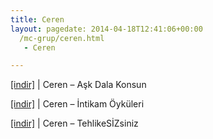 ```yaml
---
title: Ceren
layout: pagedate: 2014-04-18T12:41:06+00:00
  /mc-grup/ceren.html
   - Ceren

---
```

<a href="https://cloud.mail.ru/public/abc1b0560b76/Ceren%20-%20Ask%20Dala%20Konsun" target="_blank">[indir]</a> | Ceren &#8211; Aşk Dala Konsun

<a href="https://cloud.mail.ru/public/65b6399b924c/Ceren%20-%20%C4%B0ntikam%20%C3%96yk%C3%BCleri" target="_blank">[indir]</a> | Ceren &#8211; İntikam Öyküleri

<a href="https://cloud.mail.ru/public/6b3a04581de1/Ceren%20-%20TehlikeSIZsiniz" target="_blank">[indir]</a> | Ceren &#8211; TehlikeSİZsiniz